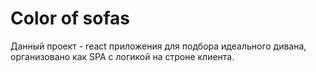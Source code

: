 # Color of sofas

Данный проект - react приложения для подбора идеального дивана, организовано как SPA с логикой на строне клиента.

